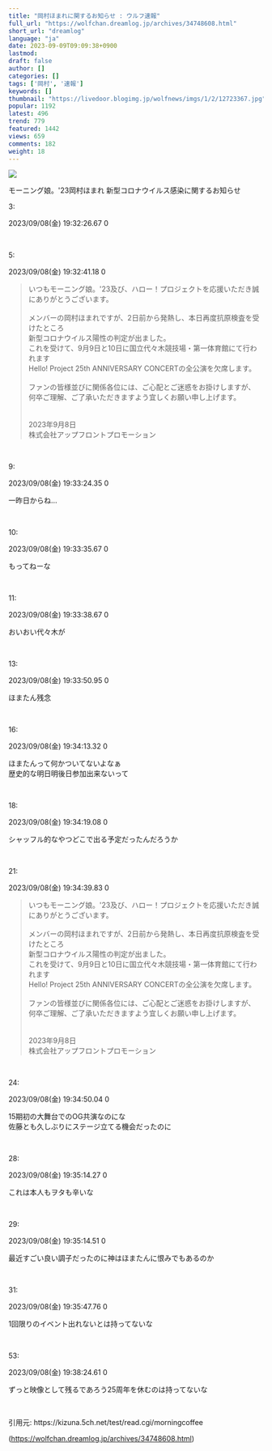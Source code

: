 ```yaml
---
title: "岡村ほまれに関するお知らせ : ウルフ速報"
full_url: "https://wolfchan.dreamlog.jp/archives/34748608.html"
short_url: "dreamlog"
language: "ja"
date: 2023-09-09T09:09:38+0900
lastmod: 
draft: false
author: []
categories: []
tags: ['岡村', '速報']
keywords: []
thumbnail: "https://livedoor.blogimg.jp/wolfnews/imgs/1/2/12723367.jpg"
popular: 1192
latest: 496
trend: 779
featured: 1442
views: 659
comments: 182
weight: 18
---
```


![](https://livedoor.blogimg.jp/wolfnews/imgs/1/2/12723367.jpg)

<div><p class='t_b'> モーニング娘。'23岡村ほまれ 新型コロナウイルス感染に関するお知らせ </p><p class='t_h'>3:<p> 2023/09/08(金) 19:32:26.67 0</p></p> <br> <p class='t_h'>5:<p> 2023/09/08(金) 19:32:41.18 0</p></p> <blockquote>いつもモーニング娘。'23及び、ハロー！プロジェクトを応援いただき誠にありがとうございます。 <br> <br> メンバーの岡村ほまれですが、2日前から発熱し、本日再度抗原検査を受けたところ <br> 新型コロナウイルス陽性の判定が出ました。 <br> これを受けて、9月9日と10日に国立代々木競技場・第一体育館にて行われます <br> Hello! Project 25th ANNIVERSARY CONCERTの全公演を欠席します。 <br> <br> ファンの皆様並びに関係各位には、ご心配とご迷惑をお掛けしますが、 <br> 何卒ご理解、ご了承いただきますよう宜しくお願い申し上げます。 <br> <br> <br> 2023年9月8日 <br> 株式会社アップフロントプロモーション </blockquote><br> <p class='t_h'>9:<p> 2023/09/08(金) 19:33:24.35 0</p></p> <p class='t_b'> 一昨日からね… </p><br> <p class='t_h'>10:<p> 2023/09/08(金) 19:33:35.67 0</p></p> <p class='t_b'> もってねーな </p><br> <p class='t_h'>11:<p> 2023/09/08(金) 19:33:38.67 0</p></p> <p class='t_b'> おいおい代々木が </p><br> <p class='t_h'>13:<p> 2023/09/08(金) 19:33:50.95 0</p></p> <p class='t_b'> ほまたん残念 </p><br> <p class='t_h'>16:<p> 2023/09/08(金) 19:34:13.32 0</p></p> <p class='t_b'> ほまたんって何かついてないよなぁ <br> 歴史的な明日明後日参加出来ないって </p><br> <p class='t_h'>18:<p> 2023/09/08(金) 19:34:19.08 0</p></p> <p class='t_b'> シャッフル的なやつどこで出る予定だったんだろうか </p><br> <p class='t_h'>21:<p> 2023/09/08(金) 19:34:39.83 0</p></p> <blockquote>いつもモーニング娘。'23及び、ハロー！プロジェクトを応援いただき誠にありがとうございます。 <br> <br> メンバーの岡村ほまれですが、2日前から発熱し、本日再度抗原検査を受けたところ <br> 新型コロナウイルス陽性の判定が出ました。 <br> これを受けて、9月9日と10日に国立代々木競技場・第一体育館にて行われます <br> Hello! Project 25th ANNIVERSARY CONCERTの全公演を欠席します。 <br> <br> ファンの皆様並びに関係各位には、ご心配とご迷惑をお掛けしますが、 <br> 何卒ご理解、ご了承いただきますよう宜しくお願い申し上げます。 <br> <br> <br> 2023年9月8日 <br> 株式会社アップフロントプロモーション </blockquote><br> <p class='t_h'>24:<p> 2023/09/08(金) 19:34:50.04 0</p></p> <p class='t_b'> 15期初の大舞台でのOG共演なのにな <br> 佐藤とも久しぶりにステージ立てる機会だったのに </p><br> <p class='t_h'>28:<p> 2023/09/08(金) 19:35:14.27 0</p></p> <p class='t_b'> これは本人もヲタも辛いな </p><br> <p class='t_h'>29:<p> 2023/09/08(金) 19:35:14.51 0</p></p> <p class='t_b'> 最近すごい良い調子だったのに神はほまたんに恨みでもあるのか </p><br> <p class='t_h'>31:<p> 2023/09/08(金) 19:35:47.76 0</p></p> <p class='t_b'> 1回限りのイベント出れないとは持ってないな </p><br> <p class='t_h'>53:<p> 2023/09/08(金) 19:38:24.61 0</p></p> <p class='t_b'> ずっと映像として残るであろう25周年を休むのは持ってないな </p><br> <p>引用元: https://kizuna.5ch.net/test/read.cgi/morningcoffee</p> </div>

(https://wolfchan.dreamlog.jp/archives/34748608.html)
